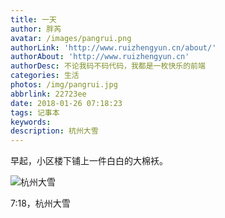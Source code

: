 ```yaml
---
title: 一天
author: 胖芮
avatar: /images/pangrui.png
authorLink: 'http://www.ruizhengyun.cn/about/'
authorAbout: 'http://www.ruizhengyun.cn'
authorDesc: 不论我码不码代码，我都是一枚快乐的前端
categories: 生活
photos: /img/pangrui.jpg
abbrlink: 22723ee
date: 2018-01-26 07:18:23
tags: 记事本
keywords:
description: 杭州大雪
---
```


早起，小区楼下铺上一件白白的大棉袄。

<img src="./22723ee/1.jpeg" title="杭州大雪" /><p class="img-desc">7:18，杭州大雪</p> 
